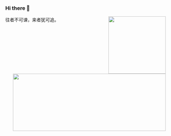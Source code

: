 ### Hi there 👋

<a href="https://github.com/sudong0701/sudong0701">
  <img align="right" height="180" src="https://github-readme-stats.vercel.app/api/top-langs/?username=sudong0701&layout=compact" />
</a>

<a href="https://github.com/sudong0701/sudong0701" style="margin-top: 15px">
  <img align="right" width="480" height="180" src="https://github-readme-stats.vercel.app/api?username=sudong0701&show_icons=true&text_color=24292e&bg_color=ffffff&hide_title=true" />
</a>
往者不可谏，来者犹可追。
